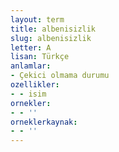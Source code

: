 ```yaml
---
layout: term
title: albenisizlik
slug: albenisizlik
letter: A
lisan: Türkçe
anlamlar:
- Çekici olmama durumu
ozellikler:
- - isim
ornekler:
- - ''
orneklerkaynak:
- - ''
---
```

